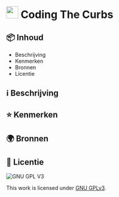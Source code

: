# <img src="https://user-images.githubusercontent.com/47314813/208091687-3b01e8af-a2cd-43f0-8a6a-4e69ae3ca5f0.png" height="32px"> Coding The Curbs

## 📦 Inhoud

- Beschrijving
- Kenmerken
- Bronnen
- Licentie

## ℹ️ Beschrijving
>

## ⭐ Kenmerken

## 🌍 Bronnen

## 🪪 Licentie

![GNU GPL V3](https://www.gnu.org/graphics/gplv3-127x51.png)

This work is licensed under [GNU GPLv3](./LICENSE).
